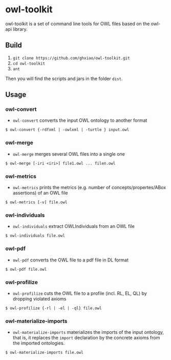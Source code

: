 owl-toolkit
===========

owl-toolkit is a set of command line tools for OWL files based on the owl-api library.

Build
---------
1. `git clone https://github.com/ghxiao/owl-toolkit.git`
2. `cd owl-toolkit`
3. `ant`

Then you will find the scripts and jars in the folder `dist`.


Usage
----------

### owl-convert

* `owl-convert` converts the input OWL ontology to another format

```console
$ owl-convert {-rdfxml | -owlxml | -turtle } input.owl
```

### owl-merge

* `owl-merge` merges several OWL files into a single one

```console
$ owl-merge [-iri <iri>] file1.owl ... filen.owl
```

### owl-metrics

* `owl-metrics` prints the metrics (e.g. number of concepts/propertes/ABox assertions) of an OWL file

```console
$ owl-metrics [-v] file.owl
```

### owl-individuals

* `owl-individuals` extract OWLIndividuals from an OWL file

```console
$ owl-individuals file.owl
```

### owl-pdf

* `owl-pdf` converts the OWL file to a pdf file in DL format
  
```console
$ owl-pdf file.owl
```

### owl-profilize

* `owl-profilize` cuts the OWL file to a profile (incl. RL, EL, QL) by dropping violated axioms

```console
$ owl-profilize {-rl | -el | -ql} file.owl
```
### owl-materialize-imports

* `owl-materialize-imports` materializes the imports of the input ontology, that is, 
it replaces the `import` declaration by the concrete axioms from the imported ontologies. 

```console
$ owl-materialize-imports file.owl 
```
